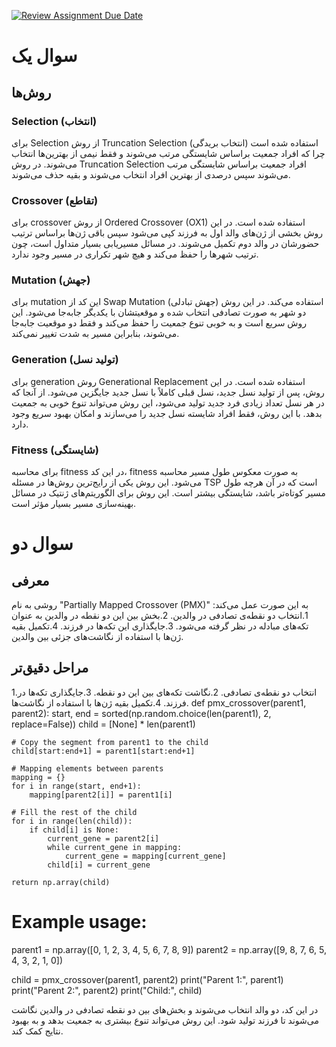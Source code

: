 [![Review Assignment Due Date](https://classroom.github.com/assets/deadline-readme-button-22041afd0340ce965d47ae6ef1cefeee28c7c493a6346c4f15d667ab976d596c.svg)](https://classroom.github.com/a/ewMf7vy3)

# سوال یک

## روش‌ها

### Selection (انتخاب)
برای Selection از روش Truncation Selection (انتخاب بریدگی) استفاده شده است چرا که افراد جمعیت براساس شایستگی مرتب می‌شوند و فقط نیمی از بهترین‌ها انتخاب می‌شوند. در روش Truncation Selection افراد جمعیت براساس شایستگی مرتب می‌شوند سپس درصدی از بهترین افراد انتخاب می‌شوند و بقیه حذف می‌شوند.

### Crossover (تقاطع)
برای crossover از روش Ordered Crossover (OX1) استفاده شده است. در این روش بخشی از ژن‌های والد اول به فرزند کپی می‌شود سپس باقی ژن‌ها براساس ترتیب حضورشان در والد دوم تکمیل می‌شوند. در مسائل مسیریابی بسیار متداول است، چون ترتیب شهرها را حفظ می‌کند و هیچ شهر تکراری در مسیر وجود ندارد.

### Mutation (جهش)
برای mutation این کد از Swap Mutation (جهش تبادلی) استفاده می‌کند. در این روش دو شهر به صورت تصادفی انتخاب شده و موقعیتشان با یکدیگر جابه‌جا می‌شود. این روش سریع است و به خوبی تنوع جمعیت را حفظ می‌کند و فقط دو موقعیت جابه‌جا می‌شوند، بنابراین مسیر به شدت تغییر نمی‌کند.

### Generation (تولید نسل)
برای generation روش Generational Replacement استفاده شده است. در این روش، پس از تولید نسل جدید، نسل قبلی کاملاً با نسل جدید جایگزین می‌شود. از آنجا که در هر نسل تعداد زیادی فرد جدید تولید می‌شود، این روش می‌تواند تنوع خوبی به جمعیت بدهد. با این روش، فقط افراد شایسته نسل جدید را می‌سازند و امکان بهبود سریع وجود دارد.

### Fitness (شایستگی)
برای محاسبه fitness در این کد، fitness به صورت معکوس طول مسیر محاسبه می‌شود. این روش یکی از رایج‌ترین روش‌ها در مسئله TSP است که در آن هرچه طول مسیر کوتاه‌تر باشد، شایستگی بیشتر است. این روش برای الگوریتم‌های ژنتیک در مسائل بهینه‌سازی مسیر بسیار مؤثر است.



# سوال دو

## معرفی
روشی به نام "Partially Mapped Crossover (PMX)" به این صورت عمل می‌کند:
1.انتخاب دو نقطه‌ی تصادفی در والدین.
2.بخش بین این دو نقطه در والدین به عنوان تکه‌های مبادله در نظر گرفته می‌شود.
3.جایگذاری این تکه‌ها در فرزند.
4.تکمیل بقیه ژن‌ها با استفاده از نگاشت‌های جزئی بین والدین.

## مراحل دقیق‌تر
1.انتخاب دو نقطه‌ی تصادفی.
2.نگاشت تکه‌های بین این دو نقطه.
3.جایگذاری تکه‌ها در فرزند.
4.تکمیل بقیه ژن‌ها با استفاده از نگاشت‌ها.
def pmx_crossover(parent1, parent2):
    start, end = sorted(np.random.choice(len(parent1), 2, replace=False))
    child = [None] * len(parent1)

    # Copy the segment from parent1 to the child
    child[start:end+1] = parent1[start:end+1]

    # Mapping elements between parents
    mapping = {}
    for i in range(start, end+1):
        mapping[parent2[i]] = parent1[i]

    # Fill the rest of the child
    for i in range(len(child)):
        if child[i] is None:
            current_gene = parent2[i]
            while current_gene in mapping:
                current_gene = mapping[current_gene]
            child[i] = current_gene

    return np.array(child)

# Example usage:
parent1 = np.array([0, 1, 2, 3, 4, 5, 6, 7, 8, 9])
parent2 = np.array([9, 8, 7, 6, 5, 4, 3, 2, 1, 0])

child = pmx_crossover(parent1, parent2)
print("Parent 1:", parent1)
print("Parent 2:", parent2)
print("Child:", child)

در این کد، دو والد انتخاب می‌شوند و بخش‌های بین دو نقطه تصادفی در والدین نگاشت می‌شوند تا فرزند تولید شود. این روش می‌تواند تنوع بیشتری به جمعیت بدهد و به بهبود نتایج کمک کند.



